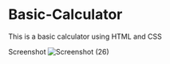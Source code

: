 # Basic-Calculator
This is a basic calculator using HTML and CSS 

Screenshot
![Screenshot (26)](https://github.com/user-attachments/assets/ee0cae61-4534-4559-91d0-f42e32b3c9e0)
